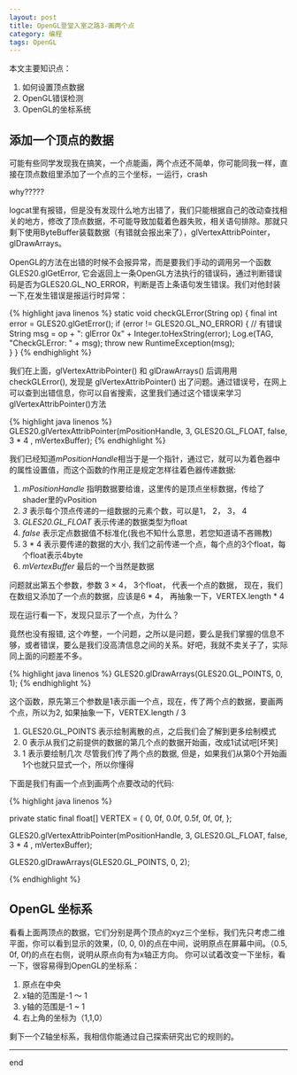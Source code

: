 ```yaml
---
layout: post
title: OpenGL登堂入室之路3-画两个点
category: 编程
tags: OpenGL
---
```


本文主要知识点：

1. 如何设置顶点数据
2. OpenGL错误检测
3. OpenGL的坐标系统

## 添加一个顶点的数据

可能有些同学发现我在搞笑，一个点能画，两个点还不简单，你可能同我一样，直接在顶点数组里添加了一个点的三个坐标，一运行，crash  

why?????  

logcat里有报错，但是没有发现什么地方出错了，我们只能根据自己的改动查找相关的地方，修改了顶点数据，不可能导致加载着色器失败，相关语句排除。那就只剩下使用ByteBuffer装载数据（有错就会报出来了），glVertexAttribPointer，glDrawArrays。  

OpenGL的方法在出错的时候不会报异常，而是要我们手动的调用另一个函数 GLES20.glGetError, 它会返回上一条OpenGL方法执行的错误码，通过判断错误码是否为GLES20.GL_NO_ERROR，判断是否上条语句发生错误。我们对他封装一下,在发生错误是报运行时异常：

{% highlight java linenos %}
static void checkGLError(String op) {
	final int error = GLES20.glGetError();
	if (error != GLES20.GL_NO_ERROR) {  // 有错误
	    String msg = op + ": glError 0x" + Integer.toHexString(error);
	    Log.e(TAG, "CheckGLError: " + msg);
	    throw new RuntimeException(msg);  
	}
}
{% endhighlight %}

我们在上面，glVertexAttribPointer() 和 glDrawArrays() 后调用用checkGLError(), 发现是 glVertexAttribPointer() 出了问题。通过错误号，在网上可以查到出错信息，你可以自省搜索，这里我们通过这个错误来学习glVertexAttribPointer()方法

{% highlight java linenos %}
GLES20.glVertexAttribPointer(mPositionHandle, 3, GLES20.GL_FLOAT, false,
                3 * 4 , mVertexBuffer);
{% endhighlight %}

我们已经知道*mPositionHandle*相当于是一个指针，通过它，就可以为着色器中的属性设置值，而这个函数的作用正是规定怎样往着色器传递数据:

1. *mPositionHandle* 指明数据要给谁，这里传的是顶点坐标数据，传给了shader里的vPosition
2. *3* 表示每个顶点传递的一组数据的元素个数，可以是1， 2， 3， 4
3. *GLES20.GL_FLOAT* 表示传递的数据类型为float
4. *false* 表示定点数据值不标准化(我也不知什么意思，若您知道请不吝赐教)
5. 3 * 4 表示要传递的数据的大小, 我们之前传递一个点，每个点的3个float，每个float表示4byte
6. *mVertexBuffer* 最后的一个当然是数据

问题就出第五个参数，参数 3 × 4， 3个float， 代表一个点的数据， 现在，我们在数组又添加了一个点的数据，应该是6 * 4， 再抽象一下，VERTEX.length * 4

现在运行看一下，发现只显示了一个点，为什么？  

竟然也没有报错, 这个咋整，一个问题，之所以是问题，要么是我们掌握的信息不够，或者错误，要么是我们没高清信息之间的关系。好吧，我就不卖关子了，实际同上面的问题差不多。

{% highlight java linenos %}
GLES20.glDrawArrays(GLES20.GL_POINTS, 0, 1);
{% endhighlight %}

这个函数，原先第三个参数是1表示画一个点，现在，传了两个点的数据，要画两个点，所以为2, 如果抽象一下，VERTEX.length / 3

1. GLES20.GL_POINTS 表示绘制离散的点，之后我们会了解到更多绘制模式
2. 0 表示从我们之前提供的数据的第几个点的数据开始画，改成1试试吧[坏笑]
3. 1 表示要绘制几次 尽管我们传了两个点的数据, 但是，如果我们从第0个开始画1个也就只显式一个，所以你懂得

下面是我们有画一个点到画两个点要改动的代码:

{% highlight java linenos %}

private static final float[] VERTEX = {
    0, 0f, 0.0f,
    0.5f, 0f, 0f,
};

GLES20.glVertexAttribPointer(mPositionHandle, 3, GLES20.GL_FLOAT, false,
                3 * 4 , mVertexBuffer);

GLES20.glDrawArrays(GLES20.GL_POINTS, 0, 2);

{% endhighlight %}

## OpenGL 坐标系
看看上面两顶点的数据，它们分别是两个顶点的xyz三个坐标，我们先只考虑二维平面，你可以看到显示的效果，(0, 0, 0)的点在中间，说明原点在屏幕中间。（0.5, 0f, 0f)的点在右侧，说明从原点向有为x轴正方向。
你可以试着改变一下坐标，看一下，很容易得到OpenGL的坐标系：
1. 原点在中央
2. x轴的范围是-1 ～ 1
3. y轴的范围是-1 ~ 1
4. 右上角的坐标为（1,1,0）

剩下一个Z轴坐标系，我相信你能通过自己探索研究出它的规则的。

---
end
